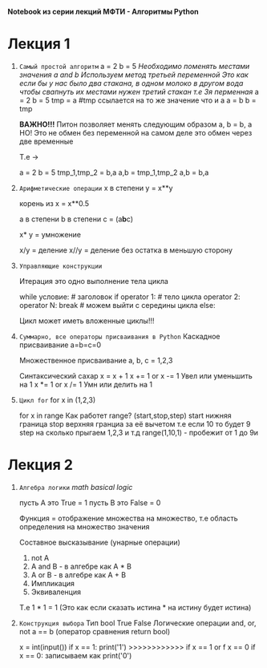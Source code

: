 **Notebook из серии лекций МФТИ - Алгоритмы Python**

# Лекция 1
1) `Самый простой алгоритм`
      a = 2
      b = 5
      *Необходимо поменять местами значения a and b*
      *Используем метод третьей переменной*
      *Это как если бы у нас было два стакана, в одном молоко в другом вода*
      *чтобы свапнуть их местами нужен третий стакан т.е 3я перменная*
      a = 2
      b = 5
      tmp = a    #tmp ссылается на то же значение что и а
      a = b
      b = tmp

      **ВАЖНО!!!**
      Питон позволяет менять следующим образом
      a, b = b, a
      НО! Это не обмен без переменной на самом деле это обмен через две временные
    
      Т.е ->
  
      a = 2
      b = 5
      tmp_1,tmp_2 = b,a
      a,b = tmp_1,tmp_2
      a,b = b,a

2) `Арифметические операции` 
      x в степени y = x**y
 
      корень из x = x**0.5
  
      a в степени b в степени c = (a**b**c)

      x* y = умножение
  
      x/y = деление
      x//y = деление без остатка в меньшую сторону

3) `Управляющие конструкции`

      Итерация это одно выполнение тела цикла 
  
      while условие: # заголовок
            if operator 1:   # тело цикла
            operator 2:
            operator N:
            break # можем выйти с середины цикла
      else:

      Цикл может иметь вложенные циклы!!!
  
4) `Суммарно, все операторы присваивания в Python`
      Каскадное присваивание
       a=b=c=0
    
      Множественное присваивание
       a, b, c = 1,2,3

      Синтаксический сахар
       x = x + 1
       x += 1 or x -= 1 Увел или уменьшить на 1
       x *= 1 or x /= 1 Умн или делить на 1

5) `Цикл for` 
      for x in (1,2,3)
    
      for x in range
      Как работет range? (start,stop,step)
      start нижняя граница 
      stop верхняя гранциа за её вычетом т.е если 10 то будет 9
      step на сколько прыгаем 1,2,3 и т.д
      range(1,10,1) - пробежит от 1 до 9и 


  



# Лекция 2
1) `Алгебра логики`
      *math basical logic*
      
      пусть А это True = 1
      пусть B это False = 0

      Функция = отображение множества на множество,
      т.е область определения на множество значения

      Составное высказывание (унарные операции)
      1. not A
      2. A and B  - в алгебре как A * B
      3. A or B  - в алгебре как A + B
      4. Импликация
      5. Эквиваленция

      Т.е 
      1 * 1 = 1 (Это как если сказать истина * на истину будет истина)

2) `Конструкция выбора`
      Тип bool True False
      Логические операции and, or, not
      a == b (оператор сравнения return bool)

      x = int(input())
            if x == 1:
                  print('1')  >>>>>>>>>>>>   if x == 1 or f x == 0
            if x == 0:        записываем как
                  print('0')
